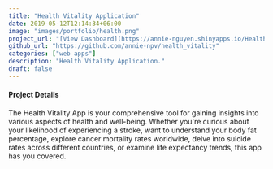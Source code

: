 ```yaml
---
title: "Health Vitality Application"
date: 2019-05-12T12:14:34+06:00
image: "images/portfolio/health.png"
project_url: "[View Dashboard](https://annie-nguyen.shinyapps.io/Health_Vitality_App/)"
github_url: "https://github.com/annie-npv/health_vitality"
categories: ["web apps"]
description: "Health Vitality Application."
draft: false
---
```



#### Project Details

The Health Vitality App is your comprehensive tool for gaining insights into various aspects of health and well-being. Whether you're curious about your likelihood of experiencing a stroke, want to understand your body fat percentage, explore cancer mortality rates worldwide, delve into suicide rates across different countries, or examine life expectancy trends, this app has you covered.